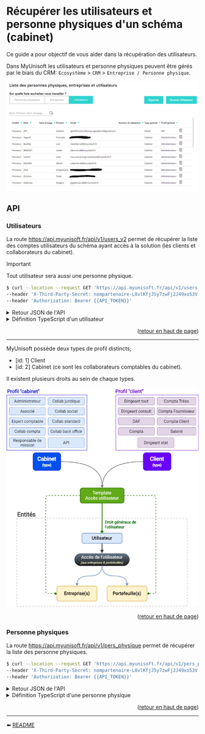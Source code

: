 <span id="readme-top"></span>

# Récupérer les utilisateurs et personne physiques d'un schéma (cabinet)
Ce guide a pour objectif de vous aider dans la récupération des utilisateurs.

Dans MyUnisoft les utilisateurs et personne physiques peuvent être gérés par le biais du CRM: `Ecosystème` > `CRM` > `Entreprise / Personne physique`.

![](../../images/crm_users.PNG)

## API

### Utilisateurs

La route https://api.myunisoft.fr/api/v1/users_v2 permet de récupérer la liste des comptes utilisateurs du schéma ayant accès à la solution (les clients et collaborateurs du cabinet).

> [!IMPORTANT]
> Tout utilisateur sera aussi une personne physique.

```bash
$ curl --location --request GET 'https://api.myunisoft.fr/api/v1/users_v2' \
--header 'X-Third-Party-Secret: nompartenaire-L8vlKfjJ5y7zwFj2J49xo53V' \
--header 'Authorization: Bearer {{API_TOKEN}}'
```

<details><summary>Retour JSON de l'API</summary>

```json
{
  "bdelete": 1,
  "user_array": [
    {
      "tel": null,
      "mail": {
        "id": 11789,
        "coordonnee": "xxx@myunisoft.fr"
      },
      "name": "Greg",
      "badmin": true,
      "tel_fix": null,
      "user_id": 5349,
      "civility": "Monsieur",
      "firstname": "xxx",
      "groupslst": [],
      "id_profil": 1,
      "access_list": [],
      "civility_id": 1,
      "maiden_name": null,
      "safe_status": false,
      "tel_portable": null,
      "id_type_profil": 2,
      "libelle_profil": "Administrateur",
      "display_safe_choice": false,
      "libelle_type_profil": "Cabinet"
    },
    {
      "tel": null,
      "mail": {
        "id": 11788,
        "coordonnee": "xxx@gmail.com"
      },
      "name": "API",
      "badmin": true,
      "tel_fix": null,
      "user_id": 5348,
      "civility": "Monsieur",
      "firstname": "CABINET",
      "groupslst": [],
      "id_profil": 20,
      "access_list": [],
      "civility_id": 1,
      "maiden_name": null,
      "safe_status": false,
      "tel_portable": null,
      "id_type_profil": 1,
      "libelle_profil": "API",
      "display_safe_choice": false,
      "libelle_type_profil": "Client"
    }
  ]
}
```
</details>

<details><summary>Définition TypeScript d'un utilisateur</summary>

```ts
interface User {
  tel: string | null;
  mail: UserPersonalDetail | null;
  name: string;
  badmin: boolean;
  tel_fix: UserPersonalDetail | null;
  user_id: number;
  civility: string | null;
  firstname: string;
  groupslst: Group[];
  id_profil: number;
  access_list: AccessList[];
  civility_id: number | null;
  maiden_name: string | null;
  safe_status: boolean;
  tel_portable: UserPersonalDetail | null;
  id_type_profil: number;
  libelle_profil: string;
  display_safe_choice: boolean;
  libelle_type_profil: string;
}

interface AccessList {
  label: string | null;
  siret: string | null;
  acces_id: number;
  profil_id: number;
  wallet_id: number | null;
  society_id: number | null;
  profil_name: string;
  wallet_label: string | null;
  id_type_profil: number;
  libelle_type_profil: string;
}

interface Group {
  fonctions: string;
  id_fonction: number;
  id_l_users_groups_pers_physique: number;
}

interface UserPersonalDetail {
  id: number;
  coordonnee: string;
}
```
</details>

<p align="right">(<a href="#readme-top">retour en haut de page</a>)</p>

---

MyUnisoft possède deux types de profil distincts;
- [id: 1] Client 
- [id: 2] Cabinet (ce sont les collaborateurs comptables du cabinet).

Il existent plusieurs droits au sein de chaque types.

![](../../images/user_rights.png)

<p align="right">(<a href="#readme-top">retour en haut de page</a>)</p>

### Personne physiques

La route https://api.myunisoft.fr/api/v1/pers_physique permet de récupérer la liste des personne physiques.

```bash
$ curl --location --request GET 'https://api.myunisoft.fr/api/v1/pers_physique' \
--header 'X-Third-Party-Secret: nompartenaire-L8vlKfjJ5y7zwFj2J49xo53V' \
--header 'Authorization: Bearer {{API_TOKEN}}'
```

<details><summary>Retour JSON de l'API</summary>

```json
{
  "array_pers_physique": [
    {
      "name": "123",
      "actif": true,
      "civility": {
        "id": 1,
        "label": "Monsieur",
        "value": "Mr"
      },
      "firstname": "123123",
      "coordonnee": [
        {
          "id": 11725,
          "type": {
            "id": 2,
            "label": "Tel. fixe",
            "value": "Tel. fixe"
          },
          "value": "123"
        },
        {
          "id": 11724,
          "type": {
            "id": 1,
            "label": "Mail",
            "value": "Mail"
          },
          "value": "xxx@gmail.com"
        }
      ],
      "company_number": 0,
      "pers_physique_id": 5299,
      "physical_person_type": {
        "id": 2,
        "label": "Interne",
        "value": "Interne"
      }
    }
  ]
}
```
</details>

<details><summary>Définition TypeScript d'une personne physique</summary>

```ts
interface PhysicalPerson {
  name: string;
  actif: boolean;
  civility: GenericField;
  firstname: string;
  coordonnee?: PhysicalPersonDetail[];
  company_number: number;
  pers_physique_id: number;
  physical_person_type?: GenericField;
  city?: string;
  address?: string;
  comment?: string;
  company?: Company[];
  road_type?: GenericField;
  city_birth?: string;
  maiden_name?: string;
  postal_code?: string;
  country_birth?: string;
  address_number?: string;
  country_address?: string;
  department_birth?: string;
  address_complement?: string;
  address_repetition?: string;
  social_security_number?: string;
  marital_situation?: GenericField;
  organism?: string;
  date_birth?: string;
  matrimonial_regime?: GenericField;
}

interface GenericField {
  id?: number;
  label?: string;
  value?: string;
}

interface PhysicalPersonDetail {
  id: number;
  type: GenericField;
  value: string;
  label?: string;
}

interface Company {
  society_id: number;
  society_name: string;
}
```
</details>

<p align="right">(<a href="#readme-top">retour en haut de page</a>)</p>

---

⬅️ [README](../../../README.md)
